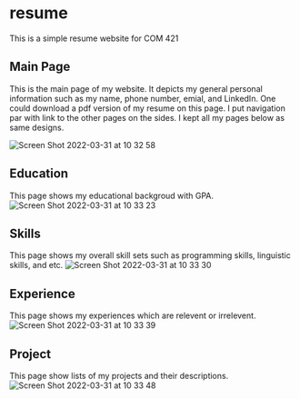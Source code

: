 # resume

This is a simple resume website for COM 421

## Main Page
This is the main page of my website. It depicts my general personal information such as my name, phone number, emial, and LinkedIn. One could download a pdf version of my resume on this page. 
I put navigation par with link to the other pages on the sides.
I kept all my pages below as same designs.

![Screen Shot 2022-03-31 at 10 32 58](https://user-images.githubusercontent.com/84240134/161093714-b442f97f-40df-4533-8005-2aa590562474.png)



## Education
This page shows my educational backgroud with GPA.
![Screen Shot 2022-03-31 at 10 33 23](https://user-images.githubusercontent.com/84240134/161094766-3355f14c-8c46-4165-89bf-a32bf0b38784.png)



## Skills
This page shows my overall skill sets such as programming skills, linguistic skills, and etc.
![Screen Shot 2022-03-31 at 10 33 30](https://user-images.githubusercontent.com/84240134/161095569-15b13fbc-09d0-4a4b-86ff-a07dead11350.png)



## Experience
This page shows my experiences which are relevent or irrelevent.
![Screen Shot 2022-03-31 at 10 33 39](https://user-images.githubusercontent.com/84240134/161095981-4e7ef0d8-7cdd-4e0a-9226-a863e7236bdb.png)



## Project
This page show lists of my projects and their descriptions.
![Screen Shot 2022-03-31 at 10 33 48](https://user-images.githubusercontent.com/84240134/161097355-7cd22fa3-26e5-421c-951d-0cf2cccf30c0.png)
